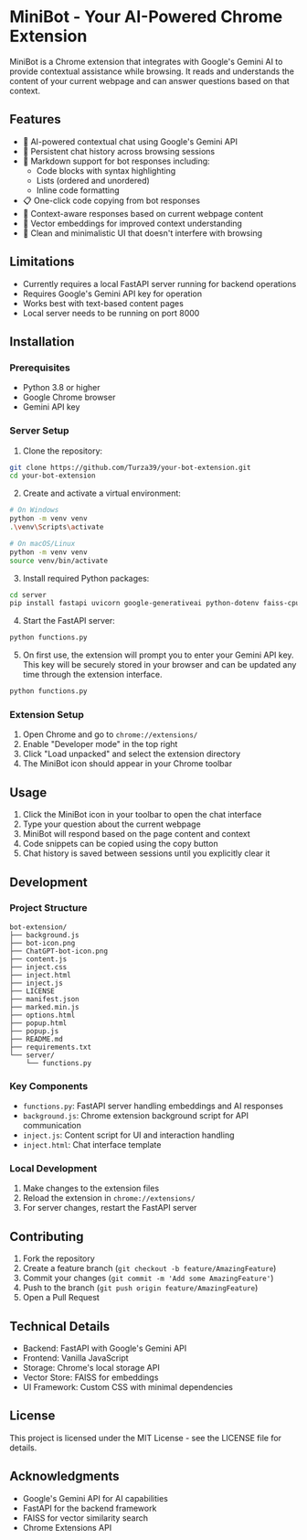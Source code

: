 # MiniBot - Your AI-Powered Chrome Extension

MiniBot is a Chrome extension that integrates with Google's Gemini AI to provide contextual assistance while browsing. It reads and understands the content of your current webpage and can answer questions based on that context.

## Features

- 🤖 AI-powered contextual chat using Google's Gemini API
- 💬 Persistent chat history across browsing sessions
- 📝 Markdown support for bot responses including:
  - Code blocks with syntax highlighting
  - Lists (ordered and unordered)
  - Inline code formatting
- 📋 One-click code copying from bot responses
- 🎯 Context-aware responses based on current webpage content
- 🔄 Vector embeddings for improved context understanding
- 🎨 Clean and minimalistic UI that doesn't interfere with browsing

## Limitations

- Currently requires a local FastAPI server running for backend operations
- Requires Google's Gemini API key for operation
- Works best with text-based content pages
- Local server needs to be running on port 8000

## Installation

### Prerequisites

- Python 3.8 or higher
- Google Chrome browser
- Gemini API key

### Server Setup

1. Clone the repository:
```bash
git clone https://github.com/Turza39/your-bot-extension.git
cd your-bot-extension
```

2. Create and activate a virtual environment:
```bash
# On Windows
python -m venv venv
.\venv\Scripts\activate

# On macOS/Linux
python -m venv venv
source venv/bin/activate
```

3. Install required Python packages:
```bash
cd server
pip install fastapi uvicorn google-generativeai python-dotenv faiss-cpu numpy
```

4. Start the FastAPI server:
```bash
python functions.py
```

5. On first use, the extension will prompt you to enter your Gemini API key. This key will be securely stored in your browser and can be updated any time through the extension interface.
```bash
python functions.py
```

### Extension Setup

1. Open Chrome and go to `chrome://extensions/`
2. Enable "Developer mode" in the top right
3. Click "Load unpacked" and select the extension directory
4. The MiniBot icon should appear in your Chrome toolbar

## Usage

1. Click the MiniBot icon in your toolbar to open the chat interface
2. Type your question about the current webpage
3. MiniBot will respond based on the page content and context
4. Code snippets can be copied using the copy button
5. Chat history is saved between sessions until you explicitly clear it

## Development

### Project Structure

```
bot-extension/
├── background.js
├── bot-icon.png
├── ChatGPT-bot-icon.png
├── content.js
├── inject.css
├── inject.html
├── inject.js
├── LICENSE
├── manifest.json
├── marked.min.js
├── options.html
├── popup.html
├── popup.js
├── README.md
├── requirements.txt
└── server/
    └── functions.py
```

### Key Components

- `functions.py`: FastAPI server handling embeddings and AI responses
- `background.js`: Chrome extension background script for API communication
- `inject.js`: Content script for UI and interaction handling
- `inject.html`: Chat interface template

### Local Development

1. Make changes to the extension files
2. Reload the extension in `chrome://extensions/`
3. For server changes, restart the FastAPI server

## Contributing

1. Fork the repository
2. Create a feature branch (`git checkout -b feature/AmazingFeature`)
3. Commit your changes (`git commit -m 'Add some AmazingFeature'`)
4. Push to the branch (`git push origin feature/AmazingFeature`)
5. Open a Pull Request

## Technical Details

- Backend: FastAPI with Google's Gemini API
- Frontend: Vanilla JavaScript
- Storage: Chrome's local storage API
- Vector Store: FAISS for embeddings
- UI Framework: Custom CSS with minimal dependencies


## License

This project is licensed under the MIT License - see the LICENSE file for details.

## Acknowledgments

- Google's Gemini API for AI capabilities
- FastAPI for the backend framework
- FAISS for vector similarity search
- Chrome Extensions API
